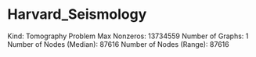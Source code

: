 # Harvard_Seismology

Kind: Tomography Problem
Max Nonzeros: 13734559
Number of Graphs: 1
Number of Nodes (Median): 87616
Number of Nodes (Range): 87616